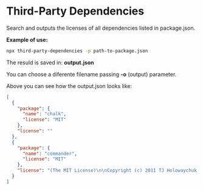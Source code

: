# Third-Party Dependencies

Search and outputs the licenses of all dependencies listed in package.json. 

**Example of use:**

```bash
npx third-party-dependencies -p path-to-package.json
``` 

The resuld is saved in: **output.json**

You can choose a diferente filename passing **-o** (output) parameter.

Above you can see how the output.json looks like:
```json
[
  {
    "package": {
      "name": "chalk",
      "license": "MIT"
    },
    "license": ""
  },
  {
    "package": {
      "name": "commander",
      "license": "MIT"
    },
    "license": "(The MIT License)\n\nCopyright (c) 2011 TJ Holowaychuk <tj@vision-media.ca>\n\nPermission is hereby granted, free of charge, to any person obtaining\na copy of this software and associated documentation files (the\n'Software'), to deal in the Software without restriction, including\nwithout limitation the rights to use, copy, modify, merge, publish,\ndistribute, sublicense, and/or sell copies of the Software, and to\npermit persons to whom the Software is furnished to do so, subject to\nthe following conditions:\n\nThe above copyright notice and this permission notice shall be\nincluded in all copies or substantial portions of the Software.\n\nTHE SOFTWARE IS PROVIDED 'AS IS', WITHOUT WARRANTY OF ANY KIND,\nEXPRESS OR IMPLIED, INCLUDING BUT NOT LIMITED TO THE WARRANTIES OF\nMERCHANTABILITY, FITNESS FOR A PARTICULAR PURPOSE AND NONINFRINGEMENT.\nIN NO EVENT SHALL THE AUTHORS OR COPYRIGHT HOLDERS BE LIABLE FOR ANY\nCLAIM, DAMAGES OR OTHER LIABILITY, WHETHER IN AN ACTION OF CONTRACT,\nTORT OR OTHERWISE, ARISING FROM, OUT OF OR IN CONNECTION WITH THE\nSOFTWARE OR THE USE OR OTHER DEALINGS IN THE SOFTWARE.\n"
  }
]
```
